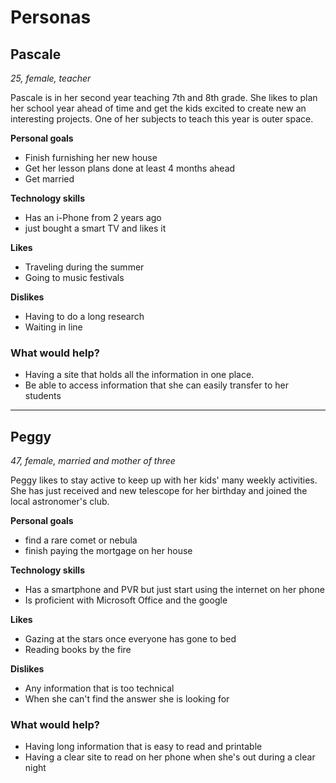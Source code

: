 # Personas

## Pascale

*25, female, teacher*

Pascale is in her second year teaching 7th and 8th grade. She likes to plan her school year ahead of time and get the kids excited to create new an interesting projects. One of her subjects to teach this year is outer space.

**Personal goals**

- Finish furnishing her new house
- Get her lesson plans done at least 4 months ahead
- Get married

**Technology skills**

- Has an i-Phone from 2 years ago
- just bought a smart TV and likes it

**Likes**

- Traveling during the summer
- Going to music festivals

**Dislikes**

- Having to do a long research
- Waiting in line

### What would help?

- Having a site that holds all the information in one place.
- Be able to access information that she can easily transfer to her students

---

## Peggy

*47, female, married and mother of three*

Peggy likes to stay active to keep up with her kids' many weekly activities.  She has just received and new telescope for her birthday and joined the local astronomer's club.

**Personal goals**

- find a rare comet or nebula
- finish paying the mortgage on her house

**Technology skills**

- Has a smartphone and PVR but just start using the internet on her phone
- Is proficient with Microsoft Office and the google

**Likes**

- Gazing at the stars once everyone has gone to bed
- Reading books by the fire

**Dislikes**

- Any information that is too technical
- When she can't find the answer she is looking for

### What would help?

- Having long information that is easy to read and printable
- Having a clear site to read on her phone when she's out during a clear night